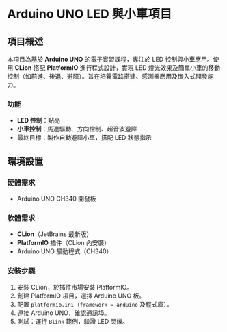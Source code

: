 # Arduino UNO LED 與小車項目

## 項目概述

本項目為基於 **Arduino UNO** 的電子實習課程，專注於 LED 控制與小車應用。使用 **CLion** 搭配 **PlatformIO** 進行程式設計，實現 LED 燈光效果及簡單小車的移動控制（如前進、後退、避障）。旨在培養電路搭建、感測器應用及嵌入式開發能力。

### 功能
- **LED 控制**：點亮
- **小車控制**：馬達驅動、方向控制、超音波避障
- 最終目標：製作自動避障小車，搭配 LED 狀態指示

## 環境設置

### 硬體需求
- Arduino UNO CH340 開發板

### 軟體需求
- **CLion**（JetBrains 最新版）
- **PlatformIO** 插件（CLion 內安裝）
- Arduino UNO 驅動程式（CH340）

### 安裝步驟
1. 安裝 CLion，於插件市場安裝 PlatformIO。
2. 創建 PlatformIO 項目，選擇 Arduino UNO 板。
3. 配置 `platformio.ini`（`framework = arduino` 及程式庫）。
4. 連接 Arduino UNO，確認通訊埠。
5. 測試：運行 `Blink` 範例，驗證 LED 閃爍。